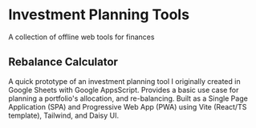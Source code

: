 # Investment Planning Tools

A collection of offline web tools for finances

## Rebalance Calculator
A quick prototype of an investment planning tool I originally created in Google Sheets with Google AppsScript. Provides a basic
use case for planning a portfolio's allocation, and re-balancing. Built as a Single Page Application (SPA) and Progressive Web App (PWA)
 using Vite (React/TS template), Tailwind, and Daisy UI.

